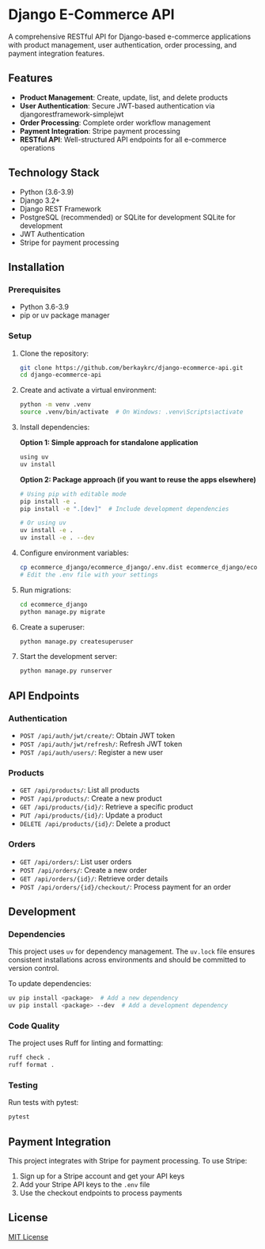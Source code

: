 # Django E-Commerce API

A comprehensive RESTful API for Django-based e-commerce applications with product management, user authentication, order processing, and payment integration features.

## Features

- **Product Management**: Create, update, list, and delete products
- **User Authentication**: Secure JWT-based authentication via djangorestframework-simplejwt
- **Order Processing**: Complete order workflow management
- **Payment Integration**: Stripe payment processing
- **RESTful API**: Well-structured API endpoints for all e-commerce operations

## Technology Stack

- Python (3.6-3.9)
- Django 3.2+
- Django REST Framework
- PostgreSQL (recommended) or SQLite for development SQLite for development
- JWT Authentication
- Stripe for payment processing

## Installation

### Prerequisites

- Python 3.6-3.9
- pip or uv package manager

### Setup

1. Clone the repository:
   ```bash
   git clone https://github.com/berkaykrc/django-ecommerce-api.git
   cd django-ecommerce-api
   ```

2. Create and activate a virtual environment:
   ```bash
   python -m venv .venv
   source .venv/bin/activate  # On Windows: .venv\Scripts\activate
   ```

3. Install dependencies:
   
   **Option 1: Simple approach for standalone application**
   ```bash
   using uv
   uv install
   ```
   
   **Option 2: Package approach (if you want to reuse the apps elsewhere)**
   ```bash
   # Using pip with editable mode
   pip install -e .
   pip install -e ".[dev]"  # Include development dependencies
   
   # Or using uv
   uv install -e .
   uv install -e . --dev
   ```

4. Configure environment variables:
   ```bash
   cp ecommerce_django/ecommerce_django/.env.dist ecommerce_django/ecommerce_django/.env
   # Edit the .env file with your settings
   ```

5. Run migrations:
   ```bash
   cd ecommerce_django
   python manage.py migrate
   ```

6. Create a superuser:
   ```bash
   python manage.py createsuperuser
   ```

7. Start the development server:
   ```bash
   python manage.py runserver
   ```

## API Endpoints

### Authentication

- `POST /api/auth/jwt/create/`: Obtain JWT token
- `POST /api/auth/jwt/refresh/`: Refresh JWT token
- `POST /api/auth/users/`: Register a new user

### Products

- `GET /api/products/`: List all products
- `POST /api/products/`: Create a new product
- `GET /api/products/{id}/`: Retrieve a specific product
- `PUT /api/products/{id}/`: Update a product
- `DELETE /api/products/{id}/`: Delete a product

### Orders

- `GET /api/orders/`: List user orders
- `POST /api/orders/`: Create a new order
- `GET /api/orders/{id}/`: Retrieve order details
- `POST /api/orders/{id}/checkout/`: Process payment for an order

## Development

### Dependencies

This project uses `uv` for dependency management. The `uv.lock` file ensures consistent installations across environments and should be committed to version control.

To update dependencies:
```bash
uv pip install <package>  # Add a new dependency
uv pip install <package> --dev  # Add a development dependency
```

### Code Quality

The project uses Ruff for linting and formatting:

```bash
ruff check .
ruff format .
```

### Testing

Run tests with pytest:

```bash
pytest
```

## Payment Integration

This project integrates with Stripe for payment processing. To use Stripe:

1. Sign up for a Stripe account and get your API keys
2. Add your Stripe API keys to the `.env` file
3. Use the checkout endpoints to process payments

## License

[MIT License](LICENSE)
